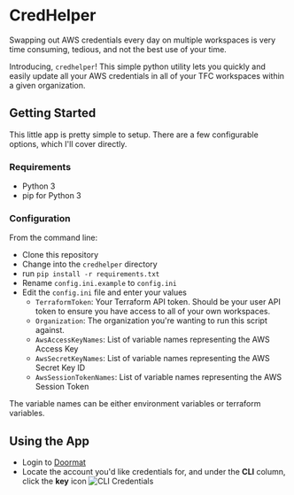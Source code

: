 # CredHelper

Swapping out AWS credentials every day on multiple workspaces is very time consuming, tedious, and not the best use of your time.

Introducing, `credhelper`! This simple python utility lets you quickly and easily update all your AWS credentials in all of your TFC workspaces within a given organization.

## Getting Started

This little app is pretty simple to setup. There are a few configurable options, which I'll cover directly.

### Requirements

* Python 3
* pip for Python 3

### Configuration

From the command line:

* Clone this repository
* Change into the `credhelper` directory
* run `pip install -r requirements.txt`
* Rename `config.ini.example` to `config.ini`
* Edit the `config.ini` file and enter your values
  - `TerraformToken`: Your Terraform API token. Should be your user API token to ensure you have access to all of your own workspaces.
  - `Organization`: The organization you're wanting to run this script against.
  - `AwsAccessKeyNames`: List of variable names representing the AWS Access Key
  - `AwsSecretKeyNames`: List of variable names representing the AWS Secret Key ID
  - `AwsSessionTokenNames`: List of variable names representing the AWS Session Token

The variable names can be either environment variables or terraform variables.

## Using the App

* Login to [Doormat](https://doormat.hashicorp.services/)
* Locate the account you'd like credentials for, and under the **CLI** column, click the **key** icon
  ![CLI Credentials]()
